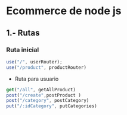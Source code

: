 # Ecommerce de node js

## 1.- Rutas
### Ruta inicial 
```js
use("/", userRouter);
use("/product", productRouter)
```
- Ruta para usuario
```js
get("/all", getAllProduct)
post("/create",postProduct )
post("/category", postCategory)
put("/:idCategory", putCategories)
```




